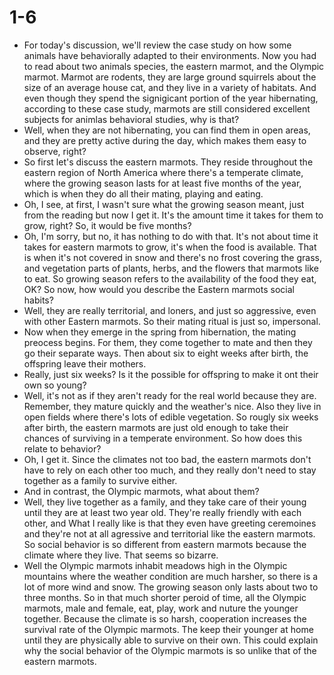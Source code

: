# 1-6

+ For today's discussion, we'll review the case study on how some animals have behaviorally adapted to their environments. Now you had to read about two animals species, the eastern marmot, and the Olympic marmot. Marmot are rodents, they are large ground squirrels about the size of an average house cat, and they live in a variety of habitats. And even though they spend the signigicant portion of the year hibernating, according to these case study, marmots are still considered excellent subjects for animlas behavioral studies, why is that?
+ Well, when they are not hibernating, you can find them in open areas, and they are pretty active during the day, which makes them easy to observe, right?
+ So first let's discuss the eastern marmots. They reside throughout the eastern region of North America where there's a temperate climate, where the growing season lasts for at least five months of the year, which is when they do all their mating, playing and eating.
+ Oh, I see, at first, I wasn't sure what the growing season meant, just from the reading but now I get it. It's the amount time it takes for them to grow, right? So, it would be five months?
+ Oh, I'm sorry, but no, it has nothing to do with that. It's not about time it takes for eastern marmots to grow, it's when the food is available. That is when it's not covered in snow and there's no frost covering the grass, and vegetation parts of plants, herbs, and the flowers that marmots like to eat. So growing season refers to the availability of the food they eat, OK? So now, how would you describe the Eastern marmots social habits? 
+ Well, they are really territorial, and loners, and just so aggressive, even with other Eastern marmots. So their mating ritual is just so, impersonal.
+ Now when they emerge in the spring from hibernation, the mating preocess begins. For them, they come together to mate and then they go their separate ways. Then about six to eight weeks after birth, the offspring leave their mothers.
+ Really, just six weeks? Is it the possible for offspring to make it ont their own so young?
+ Well, it's not as if they aren't ready for the real world because they are. Remember, they mature quickly and the weather's nice. Also they live in open fields where there's lots of edible vegetation. So rougly six weeks after birth, the eastern marmots are just old enough to take their chances of surviving in a temperate environment. So how does this relate to behavior?
+ Oh, I get it. Since the climates not too bad, the eastern marmots don't have to rely on each other too much, and they really don't need to stay together as a family to survive either.
+ And in contrast, the Olympic marmots, what about them?
+ Well, they live together as a family, and they take care of their young until they are at least two year old. They're really friendly with each other, and What I really like is that they even have greeting ceremoines and they're not at all agressive and territorial like the eastern marmots. So social behavior is so different from eastern marmots because the climate where they live. That seems so bizarre.
+ Well the Olympic marmots inhabit meadows high in the Olympic mountains where the weather condition are much harsher, so there is a lot of more wind and snow. The growing season only lasts about two to three months. So in that much shorter peroid of time, all the Olympic marmots, male and female, eat, play, work and nuture the younger together. Because the climate is so harsh, cooperation increases the survival rate of the Olympic marmots. The keep their younger at home until they are physically able to survive on their own. This could explain why the social behavior of the Olympic marmots is so unlike that of the eastern marmots.
